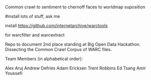 Common crawl to sentiment to chernoff faces to worldmap suposition


#install lots of stuff, ask me

install https://github.com/internetarchive/warctools
 
for warcfilter and warcextract


Repo to document 2nd place standing at Big Open Data Hackathon. Dissecting  the Common Crawl Corpus of WARC files.

Team Members (in alphabetical order):

Alex Aruj 
Andrew Defries 
Adam Ericksen 
Trent Robbins 
Ed Tsang 
Amir Youssefi 
